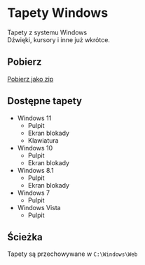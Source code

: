 # Tapety Windows

Tapety z systemu Windows \
Dźwięki, kursory i inne już wkrótce.

## Pobierz

[Pobierz jako zip](https://github.com/bartekl1/WindowsWallpapers/zipball/master/)

## Dostępne tapety

- Windows 11
    - Pulpit
    - Ekran blokady
    - Klawiatura
- Windows 10
    - Pulpit
    - Ekran blokady
- Windows 8.1
    - Pulpit
    - Ekran blokady
- Windows 7
    - Pulpit
- Windows Vista
    - Pulpit

## Ścieżka

Tapety są przechowywane w `C:\Windows\Web`
